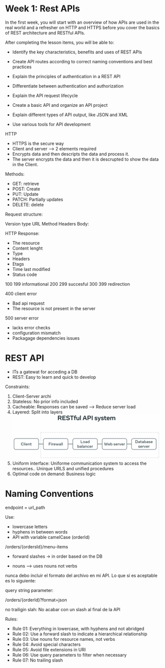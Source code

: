 # Week 1: Rest APIs

In the first week, you will start with an overview of how APIs are used in the real world and a refresher on HTTP and HTTPS before you cover the basics of REST architecture and RESTful APIs. 

After completing the lesson items, you will be able to:

- Identify the key characteristics, benefits and uses of REST APIs

- Create API routes according to correct naming conventions and best practices

- Explain the principles of authentication in a REST API

- Differentiate between authentication and authorization

- Explain the API request lifecycle

- Create a basic API and organize an API project

- Explain different types of API output, like JSON and XML

- Use various tools for API development



HTTP 

- HTTPS is the secure way
- Client and server --> 2 elements required
- Encrypts data and then descripts the data and process it.
- The server encrypts the data and then it is descrupted to show the data in the Client. 

Methods:

- GET: retrieve
- POST: Create
- PUT: Update
- PATCH: Partially updates
- DELETE: delete 

Request structure:

Version type
URL
Method
Headers
Body: 


HTTP Response:

- The resource
- Content lenght
- Type
- Headers
- Etags
- Time last modified
- Status code 

100 199 informational
200 299 succesful
300 399 redirection


400 client error

- Bad api request
- The resource is not present in the server

500 server error

- lacks error checks
- configuration mismatch
- Packagage dependencies issues


# REST API

- ITs a gatewat for acceding a DB
- REST: Easy to learn and quick to develop

Constraints:
1. Client-Server archi
2. Stateless: No prior info included 
3. Cacheable: Responses can be saved --> Reduce server load
4. Layered: Split into layers 
![Image Description](lay.PNG)
5. Uniform interface: Uniforme communication system to access the resources.. Unirque URLS and unified procedures
6. Optimal code on demand: Business logic


# Naming Conventions 

endpoint = url_path 

Use: 
- lowercase letters
- hyphens in between words 
- API with variable camelCase (orderId)

/orders/{ordersId}/menu-items

- forward slashes -> in order based on the DB 

- nouns --> uses nouns not verbs 

nunca debo incluir el formato del archivo en mi API. Lo que sí es aceptable es lo siguiente:

query string parameter: 

/orders/{orderId}?format=json

no trailigin slah: No acabar con un slash al final de la API

Rules:

- Rule 01: Everything in lowercase, with hyphens and not abridged 
- Rule 02: Use a forward slash to indicate a hierarchical relationship
- Rule 03: Use nouns for resource names, not verbs
- Rule 04: Avoid special characters 
- Rule 05: Avoid file extensions in URI
- Rule 06: Use query parameters to filter when necessary 
- Rule 07: No trailing slash

